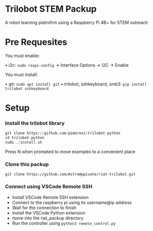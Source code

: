 # Trilobot STEM Packup

A robot learning platrofrm using a Raspberry Pi 4B+ for STEM outreach

# Pre Requesites

You must enable:

• i2c: `sudo raspi-config` -> Interface Options -> I2C -> Enable

You must install:

• git: `sudo apt install git`
• trilobot, sshkeyboard, smb3: `pip install trilobot sshkeyboard`

# Setup

### Install the trilobot library
```Python
git clone https://github.com/pimoroni/trilobot-python
cd trilobot-python
sudo ./install.sh
```
Press N when prompted to move examples to a convenient place

### Clone this packup
`git clone https://github.com/AstraAppivate/riat-trilobot.git`

### Connect using VSCode Remote SSH
- Install VSCode Remote SSH extension
- Connect to the raspberry pi using its username@ip address
- Wait for the connection to finish
- Install the VSCode Python extension
- move into the riat_packup directory
- Run the controller using `python3 remote_control.py`
